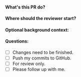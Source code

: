 #### What's this PR do?
#### Where should the reviewer start?
#### Optional background context:
#### Questions:


- [ ] Changes need to be finished.
- [ ] Push my commits to GitHub.
- [ ] For review only.
- [ ] Please follow up with me.